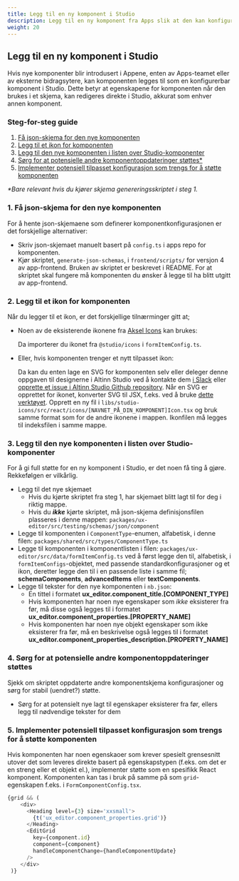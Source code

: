 ```yaml
---
title: Legg til en ny komponent i Studio
description: Legg til en ny komponent fra Apps slik at den kan konfigureres i Studio
weight: 20
---
```


## Legg til en ny komponent i Studio

Hvis nye komponenter blir introdusert i Appene, enten av Apps-teamet eller av eksterne bidragsytere, kan komponenten legges til som en konfigurerbar komponent i Studio. Dette betyr at egenskapene for komponenten når den brukes i et skjema, kan redigeres direkte i Studio, akkurat som enhver annen komponent.

### Steg-for-steg guide
1. [Få json-skjema for den nye komponenten](#1-få-json-skjema-for-den-nye-komponenten)
2. [Legg til et ikon for komponenten](#2-legg-til-et-ikon-for-komponenten)
3. [Legg til den nye komponenten i listen over Studio-komponenter](#3-legg-til-den-nye-komponenten-i-listen-over-studio-komponenter)
4. [Sørg for at potensielle andre komponentoppdateringer støttes*](#4-sørg-for-at-potensielle-andre-komponentoppdateringer-støttes)
5. [Implementer potensiell tilpasset konfigurasjon som trengs for å støtte komponenten](#5-implementer-potensiell-tilpasset-konfigurasjon-som-trengs-for-å-støtte-komponenten)

_*Bare relevant hvis du kjører skjema genereringsskriptet i steg 1._


### 1. Få json-skjema for den nye komponenten
For å hente json-skjemaene som definerer komponentkonfigurasjonen er det forskjellige alternativer:

- Skriv json-skjemaet manuelt basert på `config.ts` i apps repo for komponenten.
- Kjør skriptet, `generate-json-schemas`, i `frontend/scripts/` for versjon 4 av app-frontend. Bruken av skriptet er beskrevet i README. For at skriptet skal fungere må komponenten du ønsker å legge til ha blitt utgitt av app-frontend.

### 2. Legg til et ikon for komponenten
Når du legger til et ikon, er det forskjellige tilnærminger gitt at;
- Noen av de eksisterende ikonene fra [Aksel Icons](https://aksel.nav.no/ikoner) kan brukes:
  
  Da importerer du ikonet fra `@studio/icons` i `formItemConfig.ts`.

- Eller, hvis komponenten trenger et nytt tilpasset ikon:

  Da kan du enten lage en SVG for komponenten selv eller deleger denne oppgaven til designerne i Altinn Studio ved å kontakte dem [i Slack](https://digdir-samarbeid.slack.com/) eller [opprette et issue i Altinn Studio Github repository](https://github.com/Altinn/altinn-studio/issues/new/choose). Når en SVG er opprettet for ikonet, konverter SVG til JSX, f.eks. ved å bruke [dette verktøyet](https://svg2jsx.com/). Opprett en ny fil i `libs/studio-icons/src/react/icons/[NAVNET_PÅ_DIN_KOMPONENT]Icon.tsx` og bruk samme format som for de andre ikonene i mappen. Ikonfilen må legges til indeksfilen i samme mappe.

### 3. Legg til den nye komponenten i listen over Studio-komponenter
For å gi full støtte for en ny komponent i Studio, er det noen få ting å gjøre. Rekkefølgen er vilkårlig.

- Legg til det nye skjemaet
  - Hvis du kjørte skriptet fra steg 1, har skjemaet blitt lagt til for deg i riktig mappe.
  - Hvis du _**ikke**_ kjørte skriptet, må json-skjema definisjonsfilen plasseres i denne mappen: `packages/ux-editor/src/testing/schemas/json/component`
- Legge til komponenten i `ComponentType`-enumen, alfabetisk, i denne filen: `packages/shared/src/types/ComponentType.ts`
- Legge til komponenten i komponentlisten i filen: `packages/ux-editor/src/data/formItemConfig.ts` ved å først legge den til, alfabetisk, i `formItemConfigs`-objektet, med passende standardkonfigurasjoner og et ikon,
deretter legge den til i en passende liste i samme fil; **schemaComponents**, **advancedItems** eller **textComponents**.
- Legge til tekster for den nye komponenten i `nb.json`:
  - En tittel i formatet **ux_editor.component_title.[COMPONENT_TYPE]**
  - Hvis komponenten har noen nye egenskaper som _ikke_ eksisterer fra før, må disse også legges til i formatet **ux_editor.component_properties.[PROPERTY_NAME]**
  - Hvis komponenten har noen nye objekt egenskaper som ikke eksisterer fra før, må en beskrivelse også legges til i formatet **ux_editor.component_properties_description.[PROPERTY_NAME]**

### 4. Sørg for at potensielle andre komponentoppdateringer støttes
Sjekk om skriptet oppdaterte andre komponentskjema konfigurasjoner og sørg for stabil (uendret?) støtte.

- Sørg for at potensielt nye lagt til egenskaper eksisterer fra før, ellers legg til nødvendige tekster for dem

### 5. Implementer potensiell tilpasset konfigurasjon som trengs for å støtte komponenten
Hvis komponenten har noen egenskaoer som krever spesielt grensesnitt utover det som leveres direkte basert på egenskapstypen (f.eks. om det er en streng eller et objekt el.), implementer støtte som en spesifikk React komponent. Komponenten kan tas i bruk på samme på som `grid`-egenskapen f.eks. i `FormComponentConfig.tsx`.
```javascript
{grid && (
    <div>
      <Heading level={3} size='xxsmall'>
        {t('ux_editor.component_properties.grid')}
      </Heading>
      <EditGrid
        key={component.id}
        component={component}
        handleComponentChange={handleComponentUpdate}
      />
    </div>
 )}
```